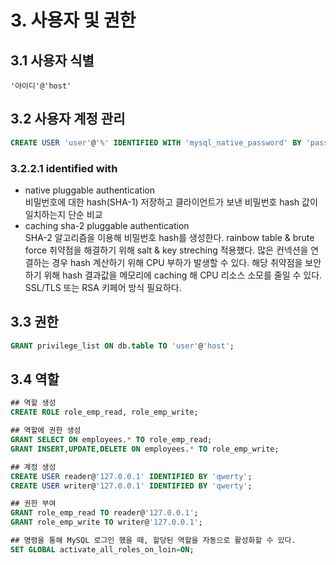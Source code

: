 # 3. 사용자 및 권한

## 3.1 사용자 식별

`'아이디'@'host'`

## 3.2 사용자 계정 관리

```sql
CREATE USER 'user'@'%' IDENTIFIED WITH 'mysql_native_password' BY 'password';
```

### 3.2.2.1 identified with

- native pluggable authentication  
비밀번호에 대한 hash(SHA-1) 저장하고 클라이언트가 보낸 비밀번호 hash 값이 일치하는지 단순 비교
- caching sha-2 pluggable authentication  
SHA-2 알고리즘을 이용해 비밀번호 hash를 생성한다. rainbow table & brute force 취약점을 해결하기 위해 salt & key streching 적용했다.
많은 컨넥션을 연결하는 경우 hash 계산하기 위해 CPU 부하가 발생할 수 있다.
해당 취약점을 보안하기 위해 hash 결과값을 메모리에 caching 해 CPU 리소스 소모를 줄일 수 있다. SSL/TLS 또는 RSA 키페어 방식 필요하다.

## 3.3 권한

```sql
GRANT privilege_list ON db.table TO 'user'@'host';
```

## 3.4 역할

```sql
## 역할 생성
CREATE ROLE role_emp_read, role_emp_write;

## 역할에 권한 생성
GRANT SELECT ON employees.* TO role_emp_read;
GRANT INSERT,UPDATE,DELETE ON employees.* TO role_emp_write;

## 계정 생성
CREATE USER reader@'127.0.0.1' IDENTIFIED BY 'qwerty';
CREATE USER writer@'127.0.0.1' IDENTIFIED BY 'qwerty';

## 권한 부여
GRANT role_emp_read TO reader@'127.0.0.1';
GRANT role_emp_write TO writer@'127.0.0.1';

## 명령을 통해 MySQL 로그인 했을 때, 할당된 역할을 자동으로 활성화할 수 있다.
SET GLOBAL activate_all_roles_on_loin=ON;
```
